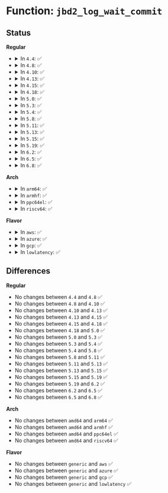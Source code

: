 # Function: <code>jbd2_log_wait_commit</code>

## Status
<b>Regular</b>
<ul>
<li>
<details>
<summary>In <code>4.4</code>: ✅</summary>

```c
int jbd2_log_wait_commit(journal_t *journal, tid_t tid);
```

**Collision:** Unique Global

**Inline:** No

**Transformation:** False

**Instances:**

```
In fs/jbd2/journal.c (ffffffff812eea70)
Location: fs/jbd2/journal.c:689
Inline: False
Direct callers:
  - fs/ext4/inode.c:ext4_setattr
  - fs/ext4/super.c:ext4_sync_fs
  - fs/ext4/super.c:ext4_sync_fs
  - fs/jbd2/transaction.c:jbd2_journal_stop
  - fs/jbd2/checkpoint.c:jbd2_log_do_checkpoint
  - fs/jbd2/checkpoint.c:__jbd2_log_wait_for_space
  - fs/jbd2/journal.c:__jbd2_journal_force_commit
  - fs/jbd2/journal.c:jbd2_complete_transaction
  - fs/jbd2/journal.c:jbd2_journal_flush
```
**Symbols:**

```
ffffffff812eea70-ffffffff812eeb99: jbd2_log_wait_commit (STB_GLOBAL)
```
</details>
</li>
<li>
<details>
<summary>In <code>4.8</code>: ✅</summary>

```c
int jbd2_log_wait_commit(journal_t *journal, tid_t tid);
```

**Collision:** Unique Global

**Inline:** No

**Transformation:** False

**Instances:**

```
In fs/jbd2/journal.c (ffffffff8131cfb0)
Location: fs/jbd2/journal.c:690
Inline: False
Direct callers:
  - fs/ext4/inode.c:ext4_setattr
  - fs/ext4/super.c:ext4_sync_fs
  - fs/ext4/super.c:ext4_sync_fs
  - fs/jbd2/transaction.c:jbd2_journal_stop
  - fs/jbd2/checkpoint.c:jbd2_log_do_checkpoint
  - fs/jbd2/checkpoint.c:__jbd2_log_wait_for_space
  - fs/jbd2/journal.c:jbd2_journal_flush
  - fs/jbd2/journal.c:jbd2_complete_transaction
  - fs/jbd2/journal.c:__jbd2_journal_force_commit
```
**Symbols:**

```
ffffffff8131cfb0-ffffffff8131d0d7: jbd2_log_wait_commit (STB_GLOBAL)
```
</details>
</li>
<li>
<details>
<summary>In <code>4.10</code>: ✅</summary>

```c
int jbd2_log_wait_commit(journal_t *journal, tid_t tid);
```

**Collision:** Unique Global

**Inline:** No

**Transformation:** False

**Instances:**

```
In fs/jbd2/journal.c (ffffffff81332fe0)
Location: fs/jbd2/journal.c:690
Inline: False
Direct callers:
  - fs/ext4/inode.c:ext4_setattr
  - fs/ext4/super.c:ext4_sync_fs
  - fs/ext4/super.c:ext4_sync_fs
  - fs/jbd2/transaction.c:jbd2_journal_stop
  - fs/jbd2/checkpoint.c:jbd2_log_do_checkpoint
  - fs/jbd2/checkpoint.c:__jbd2_log_wait_for_space
  - fs/jbd2/journal.c:jbd2_journal_flush
  - fs/jbd2/journal.c:jbd2_complete_transaction
  - fs/jbd2/journal.c:__jbd2_journal_force_commit
```
**Symbols:**

```
ffffffff81332fe0-ffffffff813330f6: jbd2_log_wait_commit (STB_GLOBAL)
```
</details>
</li>
<li>
<details>
<summary>In <code>4.13</code>: ✅</summary>

```c
int jbd2_log_wait_commit(journal_t *journal, tid_t tid);
```

**Collision:** Unique Global

**Inline:** No

**Transformation:** False

**Instances:**

```
In fs/jbd2/journal.c (ffffffff81347d80)
Location: fs/jbd2/journal.c:699
Inline: False
Direct callers:
  - fs/ext4/inode.c:ext4_setattr
  - fs/ext4/super.c:ext4_sync_fs
  - fs/ext4/super.c:ext4_sync_fs
  - fs/jbd2/transaction.c:jbd2_journal_stop
  - fs/jbd2/checkpoint.c:jbd2_log_do_checkpoint
  - fs/jbd2/checkpoint.c:__jbd2_log_wait_for_space
  - fs/jbd2/journal.c:jbd2_journal_flush
  - fs/jbd2/journal.c:jbd2_complete_transaction
  - fs/jbd2/journal.c:__jbd2_journal_force_commit
```
**Symbols:**

```
ffffffff81347d80-ffffffff81347e9a: jbd2_log_wait_commit (STB_GLOBAL)
```
</details>
</li>
<li>
<details>
<summary>In <code>4.15</code>: ✅</summary>

```c
int jbd2_log_wait_commit(journal_t *journal, tid_t tid);
```

**Collision:** Unique Global

**Inline:** No

**Transformation:** False

**Instances:**

```
In fs/jbd2/journal.c (ffffffff8136c3c0)
Location: fs/jbd2/journal.c:698
Inline: False
Direct callers:
  - fs/ext4/inode.c:ext4_setattr
  - fs/ext4/super.c:ext4_sync_fs
  - fs/ext4/super.c:ext4_sync_fs
  - fs/jbd2/transaction.c:jbd2_journal_stop
  - fs/jbd2/checkpoint.c:jbd2_log_do_checkpoint
  - fs/jbd2/checkpoint.c:__jbd2_log_wait_for_space
  - fs/jbd2/journal.c:jbd2_journal_flush
  - fs/jbd2/journal.c:jbd2_complete_transaction
  - fs/jbd2/journal.c:__jbd2_journal_force_commit
```
**Symbols:**

```
ffffffff8136c3c0-ffffffff8136c4da: jbd2_log_wait_commit (STB_GLOBAL)
```
</details>
</li>
<li>
<details>
<summary>In <code>4.18</code>: ✅</summary>

```c
int jbd2_log_wait_commit(journal_t *journal, tid_t tid);
```

**Collision:** Unique Global

**Inline:** No

**Transformation:** False

**Instances:**

```
In fs/jbd2/journal.c (ffffffff8139ac10)
Location: fs/jbd2/journal.c:695
Inline: False
Direct callers:
  - fs/ext4/inode.c:ext4_setattr
  - fs/ext4/super.c:ext4_sync_fs
  - fs/ext4/super.c:ext4_sync_fs
  - fs/jbd2/transaction.c:jbd2_journal_stop
  - fs/jbd2/checkpoint.c:jbd2_log_do_checkpoint
  - fs/jbd2/checkpoint.c:__jbd2_log_wait_for_space
  - fs/jbd2/journal.c:jbd2_journal_flush
  - fs/jbd2/journal.c:jbd2_complete_transaction
  - fs/jbd2/journal.c:__jbd2_journal_force_commit
```
**Symbols:**

```
ffffffff8139ac10-ffffffff8139ad29: jbd2_log_wait_commit (STB_GLOBAL)
```
</details>
</li>
<li>
<details>
<summary>In <code>5.0</code>: ✅</summary>

```c
int jbd2_log_wait_commit(journal_t *journal, tid_t tid);
```

**Collision:** Unique Global

**Inline:** No

**Transformation:** False

**Instances:**

```
In fs/jbd2/journal.c (ffffffff813b3980)
Location: fs/jbd2/journal.c:695
Inline: False
Direct callers:
  - fs/ext4/inode.c:ext4_setattr
  - fs/ext4/super.c:ext4_sync_fs
  - fs/ext4/super.c:ext4_sync_fs
  - fs/jbd2/transaction.c:jbd2_journal_stop
  - fs/jbd2/checkpoint.c:jbd2_log_do_checkpoint
  - fs/jbd2/checkpoint.c:__jbd2_log_wait_for_space
  - fs/jbd2/journal.c:jbd2_journal_flush
  - fs/jbd2/journal.c:jbd2_complete_transaction
  - fs/jbd2/journal.c:__jbd2_journal_force_commit
```
**Symbols:**

```
ffffffff813b3980-ffffffff813b3a99: jbd2_log_wait_commit (STB_GLOBAL)
```
</details>
</li>
<li>
<details>
<summary>In <code>5.3</code>: ✅</summary>

```c
int jbd2_log_wait_commit(journal_t *journal, tid_t tid);
```

**Collision:** Unique Global

**Inline:** No

**Transformation:** False

**Instances:**

```
In fs/jbd2/journal.c (ffffffff813ddf90)
Location: fs/jbd2/journal.c:678
Inline: False
Direct callers:
  - fs/ext4/inode.c:ext4_setattr
  - fs/ext4/super.c:ext4_sync_fs
  - fs/ext4/super.c:ext4_sync_fs
  - fs/jbd2/transaction.c:jbd2_journal_stop
  - fs/jbd2/checkpoint.c:jbd2_log_do_checkpoint
  - fs/jbd2/checkpoint.c:__jbd2_log_wait_for_space
  - fs/jbd2/journal.c:jbd2_journal_flush
  - fs/jbd2/journal.c:jbd2_complete_transaction
  - fs/jbd2/journal.c:__jbd2_journal_force_commit
```
**Symbols:**

```
ffffffff813ddf90-ffffffff813de0a9: jbd2_log_wait_commit (STB_GLOBAL)
```
</details>
</li>
<li>
<details>
<summary>In <code>5.4</code>: ✅</summary>

```c
int jbd2_log_wait_commit(journal_t *journal, tid_t tid);
```

**Collision:** Unique Global

**Inline:** No

**Transformation:** False

**Instances:**

```
In fs/jbd2/journal.c (ffffffff813f7fe0)
Location: fs/jbd2/journal.c:676
Inline: False
Direct callers:
  - fs/ext4/inode.c:ext4_setattr
  - fs/ext4/super.c:ext4_sync_fs
  - fs/ext4/super.c:ext4_sync_fs
  - fs/jbd2/transaction.c:jbd2_journal_stop
  - fs/jbd2/checkpoint.c:jbd2_log_do_checkpoint
  - fs/jbd2/checkpoint.c:__jbd2_log_wait_for_space
  - fs/jbd2/journal.c:jbd2_journal_flush
  - fs/jbd2/journal.c:jbd2_complete_transaction
  - fs/jbd2/journal.c:__jbd2_journal_force_commit
```
**Symbols:**

```
ffffffff813f7fe0-ffffffff813f80f9: jbd2_log_wait_commit (STB_GLOBAL)
```
</details>
</li>
<li>
<details>
<summary>In <code>5.8</code>: ✅</summary>

```c
int jbd2_log_wait_commit(journal_t *journal, tid_t tid);
```

**Collision:** Unique Global

**Inline:** No

**Transformation:** False

**Instances:**

```
In fs/jbd2/journal.c (ffffffff81446060)
Location: fs/jbd2/journal.c:675
Inline: False
Direct callers:
  - fs/ext4/inode.c:ext4_setattr
  - fs/ext4/super.c:ext4_sync_fs
  - fs/ext4/super.c:ext4_sync_fs
  - fs/jbd2/transaction.c:jbd2_journal_stop
  - fs/jbd2/checkpoint.c:jbd2_log_do_checkpoint
  - fs/jbd2/checkpoint.c:__jbd2_log_wait_for_space
  - fs/jbd2/journal.c:jbd2_journal_flush
  - fs/jbd2/journal.c:jbd2_complete_transaction
  - fs/jbd2/journal.c:__jbd2_journal_force_commit
```
**Symbols:**

```
ffffffff81446060-ffffffff81446179: jbd2_log_wait_commit (STB_GLOBAL)
```
</details>
</li>
<li>
<details>
<summary>In <code>5.11</code>: ✅</summary>

```c
int jbd2_log_wait_commit(journal_t *journal, tid_t tid);
```

**Collision:** Unique Global

**Inline:** No

**Transformation:** False

**Instances:**

```
In fs/jbd2/journal.c (ffffffff81462810)
Location: fs/jbd2/journal.c:681
Inline: False
Direct callers:
  - fs/ext4/inode.c:ext4_setattr
  - fs/ext4/super.c:ext4_sync_fs
  - fs/ext4/super.c:ext4_sync_fs
  - fs/jbd2/transaction.c:jbd2_journal_stop
  - fs/jbd2/checkpoint.c:jbd2_log_do_checkpoint
  - fs/jbd2/checkpoint.c:__jbd2_log_wait_for_space
  - fs/jbd2/journal.c:jbd2_journal_flush
  - fs/jbd2/journal.c:jbd2_complete_transaction
  - fs/jbd2/journal.c:__jbd2_journal_force_commit
```
**Symbols:**

```
ffffffff81462810-ffffffff81462929: jbd2_log_wait_commit (STB_GLOBAL)
```
</details>
</li>
<li>
<details>
<summary>In <code>5.13</code>: ✅</summary>

```c
int jbd2_log_wait_commit(journal_t *journal, tid_t tid);
```

**Collision:** Unique Global

**Inline:** No

**Transformation:** False

**Instances:**

```
In fs/jbd2/journal.c (ffffffff81467ec0)
Location: fs/jbd2/journal.c:681
Inline: False
Direct callers:
  - fs/ext4/inode.c:ext4_setattr
  - fs/ext4/super.c:ext4_sync_fs
  - fs/ext4/super.c:ext4_sync_fs
  - fs/jbd2/transaction.c:jbd2_journal_stop
  - fs/jbd2/checkpoint.c:jbd2_log_do_checkpoint
  - fs/jbd2/checkpoint.c:__jbd2_log_wait_for_space
  - fs/jbd2/journal.c:jbd2_journal_flush
  - fs/jbd2/journal.c:jbd2_complete_transaction
  - fs/jbd2/journal.c:__jbd2_journal_force_commit
```
**Symbols:**

```
ffffffff81467ec0-ffffffff81467fd9: jbd2_log_wait_commit (STB_GLOBAL)
```
</details>
</li>
<li>
<details>
<summary>In <code>5.15</code>: ✅</summary>

```c
int jbd2_log_wait_commit(journal_t *journal, tid_t tid);
```

**Collision:** Unique Global

**Inline:** No

**Transformation:** False

**Instances:**

```
In fs/jbd2/journal.c (ffffffff814bdfe0)
Location: fs/jbd2/journal.c:681
Inline: False
Direct callers:
  - fs/ext4/inode.c:ext4_setattr
  - fs/ext4/super.c:ext4_sync_fs
  - fs/ext4/super.c:ext4_sync_fs
  - fs/jbd2/transaction.c:jbd2_journal_stop
  - fs/jbd2/checkpoint.c:jbd2_log_do_checkpoint
  - fs/jbd2/checkpoint.c:__jbd2_log_wait_for_space
  - fs/jbd2/journal.c:jbd2_journal_flush
  - fs/jbd2/journal.c:jbd2_complete_transaction
  - fs/jbd2/journal.c:__jbd2_journal_force_commit
```
**Symbols:**

```
ffffffff814bdfe0-ffffffff814be0f9: jbd2_log_wait_commit (STB_GLOBAL)
```
</details>
</li>
<li>
<details>
<summary>In <code>5.19</code>: ✅</summary>

```c
int jbd2_log_wait_commit(journal_t *journal, tid_t tid);
```

**Collision:** Unique Global

**Inline:** No

**Transformation:** False

**Instances:**

```
In fs/jbd2/journal.c (ffffffff81548390)
Location: fs/jbd2/journal.c:681
Inline: False
Direct callers:
  - fs/ext4/inode.c:ext4_wait_for_tail_page_commit
  - fs/ext4/super.c:ext4_sync_fs
  - fs/ext4/super.c:ext4_sync_fs
  - fs/jbd2/transaction.c:jbd2_journal_stop
  - fs/jbd2/checkpoint.c:jbd2_log_do_checkpoint
  - fs/jbd2/checkpoint.c:__jbd2_log_wait_for_space
  - fs/jbd2/journal.c:jbd2_journal_flush
  - fs/jbd2/journal.c:jbd2_complete_transaction
  - fs/jbd2/journal.c:__jbd2_journal_force_commit
```
**Symbols:**

```
ffffffff81548390-ffffffff815484db: jbd2_log_wait_commit (STB_GLOBAL)
```
</details>
</li>
<li>
<details>
<summary>In <code>6.2</code>: ✅</summary>

```c
int jbd2_log_wait_commit(journal_t *journal, tid_t tid);
```

**Collision:** Unique Global

**Inline:** No

**Transformation:** False

**Instances:**

```
In fs/jbd2/journal.c (ffffffff815e7a80)
Location: fs/jbd2/journal.c:678
Inline: False
Direct callers:
  - fs/ext4/inode.c:ext4_wait_for_tail_page_commit
  - fs/ext4/super.c:ext4_sync_fs
  - fs/ext4/super.c:ext4_sync_fs
  - fs/jbd2/transaction.c:jbd2_journal_stop
  - fs/jbd2/checkpoint.c:jbd2_log_do_checkpoint
  - fs/jbd2/checkpoint.c:__jbd2_log_wait_for_space
  - fs/jbd2/journal.c:jbd2_journal_flush
  - fs/jbd2/journal.c:jbd2_complete_transaction
  - fs/jbd2/journal.c:__jbd2_journal_force_commit
```
**Symbols:**

```
ffffffff815e7a80-ffffffff815e7bcb: jbd2_log_wait_commit (STB_GLOBAL)
```
</details>
</li>
<li>
<details>
<summary>In <code>6.5</code>: ✅</summary>

```c
int jbd2_log_wait_commit(journal_t *journal, tid_t tid);
```

**Collision:** Unique Global

**Inline:** No

**Transformation:** False

**Instances:**

```
In fs/jbd2/journal.c (ffffffff8161f390)
Location: fs/jbd2/journal.c:677
Inline: False
Direct callers:
  - fs/ext4/inode.c:ext4_wait_for_tail_page_commit
  - fs/ext4/super.c:ext4_sync_fs
  - fs/ext4/super.c:ext4_sync_fs
  - fs/jbd2/transaction.c:jbd2_journal_stop
  - fs/jbd2/checkpoint.c:jbd2_log_do_checkpoint
  - fs/jbd2/checkpoint.c:__jbd2_log_wait_for_space
  - fs/jbd2/journal.c:jbd2_journal_flush
  - fs/jbd2/journal.c:jbd2_complete_transaction
  - fs/jbd2/journal.c:__jbd2_journal_force_commit
```
**Symbols:**

```
ffffffff8161f390-ffffffff8161f4dc: jbd2_log_wait_commit (STB_GLOBAL)
```
</details>
</li>
<li>
<details>
<summary>In <code>6.8</code>: ✅</summary>

```c
int jbd2_log_wait_commit(journal_t *journal, tid_t tid);
```

**Collision:** Unique Global

**Inline:** No

**Transformation:** False

**Instances:**

```
In fs/jbd2/journal.c (ffffffff816582a0)
Location: fs/jbd2/journal.c:666
Inline: False
Direct callers:
  - fs/ext4/inode.c:ext4_wait_for_tail_page_commit
  - fs/ext4/super.c:ext4_sync_fs
  - fs/ext4/super.c:ext4_sync_fs
  - fs/jbd2/transaction.c:jbd2_journal_stop
  - fs/jbd2/checkpoint.c:jbd2_log_do_checkpoint
  - fs/jbd2/checkpoint.c:__jbd2_log_wait_for_space
  - fs/jbd2/journal.c:jbd2_journal_flush
  - fs/jbd2/journal.c:jbd2_complete_transaction
  - fs/jbd2/journal.c:__jbd2_journal_force_commit
```
**Symbols:**

```
ffffffff816582a0-ffffffff816583ec: jbd2_log_wait_commit (STB_GLOBAL)
```
</details>
</li>
</ul>
<b>Arch</b>
<ul>
<li>
<details>
<summary>In <code>arm64</code>: ✅</summary>

```c
int jbd2_log_wait_commit(journal_t *journal, tid_t tid);
```

**Collision:** Unique Global

**Inline:** No

**Transformation:** False

**Instances:**

```
In fs/jbd2/journal.c (ffff8000104d5b68)
Location: fs/jbd2/journal.c:676
Inline: False
Direct callers:
  - fs/ext4/inode.c:ext4_setattr
  - fs/ext4/super.c:ext4_sync_fs
  - fs/ext4/super.c:ext4_sync_fs
  - fs/jbd2/transaction.c:jbd2_journal_stop
  - fs/jbd2/checkpoint.c:jbd2_log_do_checkpoint
  - fs/jbd2/checkpoint.c:__jbd2_log_wait_for_space
  - fs/jbd2/journal.c:jbd2_journal_flush
  - fs/jbd2/journal.c:jbd2_complete_transaction
  - fs/jbd2/journal.c:__jbd2_journal_force_commit
```
**Symbols:**

```
ffff8000104d5b68-ffff8000104d5d34: jbd2_log_wait_commit (STB_GLOBAL)
```
</details>
</li>
<li>
<details>
<summary>In <code>armhf</code>: ✅</summary>

```c
int jbd2_log_wait_commit(journal_t *journal, tid_t tid);
```

**Collision:** Unique Global

**Inline:** No

**Transformation:** False

**Instances:**

```
In fs/jbd2/journal.c (c06989b4)
Location: fs/jbd2/journal.c:676
Inline: False
Direct callers:
  - fs/ext4/inode.c:ext4_setattr
  - fs/ext4/super.c:ext4_sync_fs
  - fs/ext4/super.c:ext4_sync_fs
  - fs/jbd2/transaction.c:jbd2_journal_stop
  - fs/jbd2/checkpoint.c:jbd2_log_do_checkpoint
  - fs/jbd2/checkpoint.c:__jbd2_log_wait_for_space
  - fs/jbd2/journal.c:jbd2_journal_flush
  - fs/jbd2/journal.c:jbd2_complete_transaction
  - fs/jbd2/journal.c:__jbd2_journal_force_commit
```
**Symbols:**

```
c06989b4-c0698b1c: jbd2_log_wait_commit (STB_GLOBAL)
```
</details>
</li>
<li>
<details>
<summary>In <code>ppc64el</code>: ✅</summary>

```c
int jbd2_log_wait_commit(journal_t *journal, tid_t tid);
```

**Collision:** Unique Global

**Inline:** No

**Transformation:** False

**Instances:**

```
In fs/jbd2/journal.c (c00000000060e840)
Location: fs/jbd2/journal.c:676
Inline: False
Direct callers:
  - fs/ext4/inode.c:ext4_setattr
  - fs/ext4/super.c:ext4_sync_fs
  - fs/ext4/super.c:ext4_sync_fs
  - fs/jbd2/transaction.c:jbd2_journal_stop
  - fs/jbd2/checkpoint.c:jbd2_log_do_checkpoint
  - fs/jbd2/checkpoint.c:__jbd2_log_wait_for_space
  - fs/jbd2/journal.c:jbd2_journal_flush
  - fs/jbd2/journal.c:jbd2_complete_transaction
  - fs/jbd2/journal.c:__jbd2_journal_force_commit
  - fs/jbd2/journal.c:__jbd2_journal_force_commit
```
**Symbols:**

```
c00000000060e840-c00000000060e9dc: jbd2_log_wait_commit (STB_GLOBAL)
```
</details>
</li>
<li>
<details>
<summary>In <code>riscv64</code>: ✅</summary>

```c
int jbd2_log_wait_commit(journal_t *journal, tid_t tid);
```

**Collision:** Unique Global

**Inline:** No

**Transformation:** False

**Instances:**

```
In fs/jbd2/journal.c (ffffffe00034acec)
Location: fs/jbd2/journal.c:676
Inline: False
Direct callers:
  - fs/ext4/inode.c:ext4_setattr
  - fs/ext4/super.c:ext4_sync_fs
  - fs/ext4/super.c:ext4_sync_fs
  - fs/jbd2/transaction.c:jbd2_journal_stop
  - fs/jbd2/checkpoint.c:jbd2_log_do_checkpoint
  - fs/jbd2/checkpoint.c:__jbd2_log_wait_for_space
  - fs/jbd2/journal.c:jbd2_journal_flush
  - fs/jbd2/journal.c:jbd2_complete_transaction
```
**Symbols:**

```
ffffffe00034acec-ffffffe00034adfe: jbd2_log_wait_commit (STB_GLOBAL)
```
</details>
</li>
</ul>
<b>Flavor</b>
<ul>
<li>
<details>
<summary>In <code>aws</code>: ✅</summary>

```c
int jbd2_log_wait_commit(journal_t *journal, tid_t tid);
```

**Collision:** Unique Global

**Inline:** No

**Transformation:** False

**Instances:**

```
In fs/jbd2/journal.c (ffffffff813f05c0)
Location: fs/jbd2/journal.c:676
Inline: False
Direct callers:
  - fs/ext4/inode.c:ext4_setattr
  - fs/ext4/super.c:ext4_sync_fs
  - fs/ext4/super.c:ext4_sync_fs
  - fs/jbd2/transaction.c:jbd2_journal_stop
  - fs/jbd2/checkpoint.c:jbd2_log_do_checkpoint
  - fs/jbd2/checkpoint.c:__jbd2_log_wait_for_space
  - fs/jbd2/journal.c:jbd2_journal_flush
  - fs/jbd2/journal.c:jbd2_complete_transaction
  - fs/jbd2/journal.c:__jbd2_journal_force_commit
```
**Symbols:**

```
ffffffff813f05c0-ffffffff813f06d9: jbd2_log_wait_commit (STB_GLOBAL)
```
</details>
</li>
<li>
<details>
<summary>In <code>azure</code>: ✅</summary>

```c
int jbd2_log_wait_commit(journal_t *journal, tid_t tid);
```

**Collision:** Unique Global

**Inline:** No

**Transformation:** False

**Instances:**

```
In fs/jbd2/journal.c (ffffffff813e1040)
Location: fs/jbd2/journal.c:676
Inline: False
Direct callers:
  - fs/ext4/inode.c:ext4_setattr
  - fs/ext4/super.c:ext4_sync_fs
  - fs/ext4/super.c:ext4_sync_fs
  - fs/jbd2/transaction.c:jbd2_journal_stop
  - fs/jbd2/checkpoint.c:jbd2_log_do_checkpoint
  - fs/jbd2/checkpoint.c:__jbd2_log_wait_for_space
  - fs/jbd2/journal.c:jbd2_journal_flush
  - fs/jbd2/journal.c:jbd2_complete_transaction
  - fs/jbd2/journal.c:__jbd2_journal_force_commit
```
**Symbols:**

```
ffffffff813e1040-ffffffff813e1159: jbd2_log_wait_commit (STB_GLOBAL)
```
</details>
</li>
<li>
<details>
<summary>In <code>gcp</code>: ✅</summary>

```c
int jbd2_log_wait_commit(journal_t *journal, tid_t tid);
```

**Collision:** Unique Global

**Inline:** No

**Transformation:** False

**Instances:**

```
In fs/jbd2/journal.c (ffffffff813ed940)
Location: fs/jbd2/journal.c:676
Inline: False
Direct callers:
  - fs/ext4/inode.c:ext4_setattr
  - fs/ext4/super.c:ext4_sync_fs
  - fs/ext4/super.c:ext4_sync_fs
  - fs/jbd2/transaction.c:jbd2_journal_stop
  - fs/jbd2/checkpoint.c:jbd2_log_do_checkpoint
  - fs/jbd2/checkpoint.c:__jbd2_log_wait_for_space
  - fs/jbd2/journal.c:jbd2_journal_flush
  - fs/jbd2/journal.c:jbd2_complete_transaction
  - fs/jbd2/journal.c:__jbd2_journal_force_commit
```
**Symbols:**

```
ffffffff813ed940-ffffffff813eda59: jbd2_log_wait_commit (STB_GLOBAL)
```
</details>
</li>
<li>
<details>
<summary>In <code>lowlatency</code>: ✅</summary>

```c
int jbd2_log_wait_commit(journal_t *journal, tid_t tid);
```

**Collision:** Unique Global

**Inline:** No

**Transformation:** False

**Instances:**

```
In fs/jbd2/journal.c (ffffffff81403310)
Location: fs/jbd2/journal.c:676
Inline: False
Direct callers:
  - fs/ext4/inode.c:ext4_setattr
  - fs/ext4/super.c:ext4_sync_fs
  - fs/ext4/super.c:ext4_sync_fs
  - fs/jbd2/transaction.c:jbd2_journal_stop
  - fs/jbd2/checkpoint.c:jbd2_log_do_checkpoint
  - fs/jbd2/checkpoint.c:__jbd2_log_wait_for_space
  - fs/jbd2/journal.c:jbd2_journal_flush
  - fs/jbd2/journal.c:jbd2_complete_transaction
  - fs/jbd2/journal.c:__jbd2_journal_force_commit
```
**Symbols:**

```
ffffffff81403310-ffffffff8140341f: jbd2_log_wait_commit (STB_GLOBAL)
```
</details>
</li>
</ul>

## Differences
<b>Regular</b>
<ul>
<li>
No changes between <code>4.4</code> and <code>4.8</code> ✅
</li>
<li>
No changes between <code>4.8</code> and <code>4.10</code> ✅
</li>
<li>
No changes between <code>4.10</code> and <code>4.13</code> ✅
</li>
<li>
No changes between <code>4.13</code> and <code>4.15</code> ✅
</li>
<li>
No changes between <code>4.15</code> and <code>4.18</code> ✅
</li>
<li>
No changes between <code>4.18</code> and <code>5.0</code> ✅
</li>
<li>
No changes between <code>5.0</code> and <code>5.3</code> ✅
</li>
<li>
No changes between <code>5.3</code> and <code>5.4</code> ✅
</li>
<li>
No changes between <code>5.4</code> and <code>5.8</code> ✅
</li>
<li>
No changes between <code>5.8</code> and <code>5.11</code> ✅
</li>
<li>
No changes between <code>5.11</code> and <code>5.13</code> ✅
</li>
<li>
No changes between <code>5.13</code> and <code>5.15</code> ✅
</li>
<li>
No changes between <code>5.15</code> and <code>5.19</code> ✅
</li>
<li>
No changes between <code>5.19</code> and <code>6.2</code> ✅
</li>
<li>
No changes between <code>6.2</code> and <code>6.5</code> ✅
</li>
<li>
No changes between <code>6.5</code> and <code>6.8</code> ✅
</li>
</ul>
<b>Arch</b>
<ul>
<li>
No changes between <code>amd64</code> and <code>arm64</code> ✅
</li>
<li>
No changes between <code>amd64</code> and <code>armhf</code> ✅
</li>
<li>
No changes between <code>amd64</code> and <code>ppc64el</code> ✅
</li>
<li>
No changes between <code>amd64</code> and <code>riscv64</code> ✅
</li>
</ul>
<b>Flavor</b>
<ul>
<li>
No changes between <code>generic</code> and <code>aws</code> ✅
</li>
<li>
No changes between <code>generic</code> and <code>azure</code> ✅
</li>
<li>
No changes between <code>generic</code> and <code>gcp</code> ✅
</li>
<li>
No changes between <code>generic</code> and <code>lowlatency</code> ✅
</li>
</ul>
